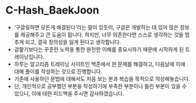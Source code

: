 # C-Hash_BaekJoon
- ‘구글링하면 모든게 해결된다’라는 말이 있듯이, 구글은 개발하는 데 있어 많은 정보를 제공해주고 큰 도움이 됩니다.
하지만, 너무 의존한다면 스스로 생각하는 것을 멈추게 되고, 결국 창의성을 잃게 된다고 생각합니다. 
- 겉핥기보다는 꾸준한 노력을 통한 완전한 이해를 중요시하기 때문에 시작하게 된 트레이닝입니다.
- 하루는 알고리즘 트레이닝 사이트인 백준에서 한 문제를 해결하고, 다음날에 이에 대해 풀이를 작성하는 것으로 진행합니다.
- 기존에 사용하던 문법에 대해서도 처음 보는 분과 복습을 목적으로 작성해놓습니다.
- 단, 개인적으로 공부했던 부분을 작성하기에 부족한 부분이나 틀린 부분이 있을 수 있으니, 이에 대한 피드백을 주시면 감사하겠습니다.
